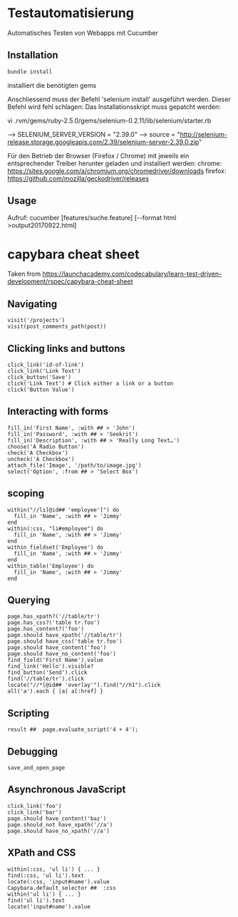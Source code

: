 # Testautomatisierung
Automatisches Testen von Webapps mit Cucumber

## Installation
```ruby
bundle install
```
installiert die benötigten gems

Anschliessend muss der Befehl 'selenium install' ausgeführt werden. Dieser Befehl wird fehl schlagen: Das Installationsskript muss gepatcht werden:

vi .rvm/gems/ruby-2.5.0/gems/selenium-0.2.11/lib/selenium/starter.rb

--> SELENIUM_SERVER_VERSION = "2.39.0"
--> source = "http://selenium-release.storage.googleapis.com/2.39/selenium-server-2.39.0.zip"

Für den Betrieb der Browser (Firefox / Chrome) mit jeweils ein entsprechender Treiber herunter geladen und installiert werden:
chrome: https://sites.google.com/a/chromium.org/chromedriver/downloads
firefox: https://github.com/mozilla/geckodriver/releases


## Usage
Aufruf: cucumber [features/suche.feature] [--format html >output20170922.html]

# capybara cheat sheet #
Taken from https://launchacademy.com/codecabulary/learn-test-driven-development/rspec/capybara-cheat-sheet

## Navigating
    visit('/projects')
    visit(post_comments_path(post))

## Clicking links and buttons
    click_link('id-of-link')
    click_link('Link Text')
    click_button('Save')
    click('Link Text') # Click either a link or a button
    click('Button Value')

## Interacting with forms
    fill_in('First Name', :with ## > 'John')
    fill_in('Password', :with ## > 'Seekrit')
    fill_in('Description', :with ## > 'Really Long Text…')
    choose('A Radio Button')
    check('A Checkbox')
    uncheck('A Checkbox')
    attach_file('Image', '/path/to/image.jpg')
    select('Option', :from ## > 'Select Box')

## scoping
    within("//li[@id## 'employee']") do
      fill_in 'Name', :with ## > 'Jimmy'
    end
    within(:css, "li#employee") do
      fill_in 'Name', :with ## > 'Jimmy'
    end
    within_fieldset('Employee') do
      fill_in 'Name', :with ## > 'Jimmy'
    end
    within_table('Employee') do
      fill_in 'Name', :with ## > 'Jimmy'
    end

## Querying
    page.has_xpath?('//table/tr')
    page.has_css?('table tr.foo')
    page.has_content?('foo')
    page.should have_xpath('//table/tr')
    page.should have_css('table tr.foo')
    page.should have_content('foo')
    page.should have_no_content('foo')
    find_field('First Name').value
    find_link('Hello').visible?
    find_button('Send').click
    find('//table/tr').click
    locate("//*[@id## 'overlay'").find("//h1").click
    all('a').each { |a| a[:href] }

## Scripting
    result ##  page.evaluate_script('4 + 4');

## Debugging
    save_and_open_page

## Asynchronous JavaScript
    click_link('foo')
    click_link('bar')
    page.should have_content('baz')
    page.should_not have_xpath('//a')
    page.should have_no_xpath('//a')

## XPath and CSS
    within(:css, 'ul li') { ... }
    find(:css, 'ul li').text
    locate(:css, 'input#name').value
    Capybara.default_selector ##  :css
    within('ul li') { ... }
    find('ul li').text
    locate('input#name').value

